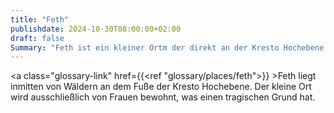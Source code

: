 ```yaml
---
title: "Feth"
publishdate: 2024-10-30T08:00:00+02:00
draft: false
Summary: "Feth ist ein kleiner Ortm der direkt an der Kresto Hochebene liegt."
---
```

<a class="glossary-link" href={{<ref "glossary/places/feth">}} >Feth</a> liegt inmitten von Wäldern an dem Fuße der Kresto Hochebene. Der kleine Ort wird ausschließlich von Frauen bewohnt, was einen tragischen Grund hat.
